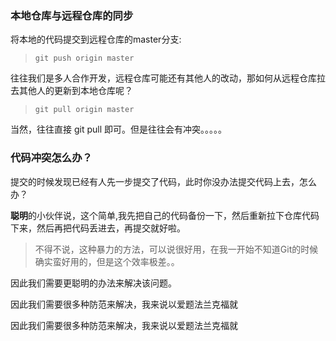 ### 本地仓库与远程仓库的同步


将本地的代码提交到远程仓库的master分支:

>     git push origin master


往往我们是多人合作开发，远程仓库可能还有其他人的改动，那如何从远程仓库拉去其他人的更新到本地仓库呢？

>     git pull origin master



当然，往往直接 git pull 即可。但是往往会有冲突。。。。。


### 代码冲突怎么办？

提交的时候发现已经有人先一步提交了代码，此时你没办法提交代码上去，怎么办？

**聪明**的小伙伴说，这个简单,我先把自己的代码备份一下，然后重新拉下仓库代码下来，然后再把代码丢进去，再提交就好啦。

> 不得不说，这种暴力的方法，可以说很好用，在我一开始不知道Git的时候确实蛮好用的，但是这个效率极差。。


因此我们需要更聪明的办法来解决该问题。


因此我们需要很多种防范来解决，我来说以爱题法兰克福就 

因此我们需要很多种防范来解决，我来说以爱题法兰克福就 
